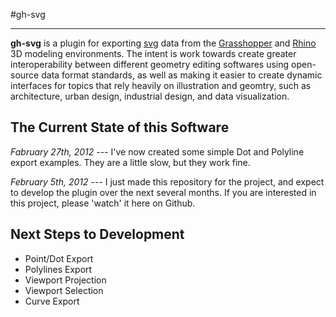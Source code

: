 #gh-svg

---

__gh-svg__ is a plugin for exporting [svg](http://www.w3.org/Graphics/SVG/) data from the [Grasshopper](http://grasshopper3d.com) and
[Rhino](http://www.rhino3d.com/) 3D modeling environments. The intent is work towards create greater
interoperability between different geometry editing softwares using open-source data
format standards, as well as making it easier to create dynamic interfaces
for topics that rely heavily on illustration and geomtry, such as architecture,
urban design, industrial design, and data visualization.


## The Current State of this Software

_Fabruary 27th, 2012 ---_ I've now created some simple Dot and Polyline export
examples. They are a little slow, but they work fine.

_February 5th, 2012 ---_ I just made this repository for the project, and expect to
develop the plugin over the next several months. If you are interested in this
project, please 'watch' it here on Github.


## Next Steps to Development

* Point/Dot Export
* Polylines Export
* Viewport Projection
* Viewport Selection
* Curve Export

